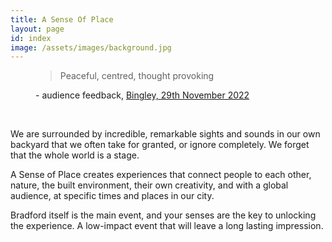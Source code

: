 ```yaml
---
title: A Sense Of Place
layout: page
id: index
image: /assets/images/background.jpg
---
```


<figure>
    <blockquote >
        <p><i class="fa-solid fa-quote-left fa-pull-left" aria-hidden="true"></i>Peaceful, centred, thought provoking<i class="fa-solid fa-quote-right fa-pull-right" aria-hidden="true"></i></p>
    </blockquote>
    <figcaption> - audience feedback, <a href="{% link _posts/2022-11-29-All-Saints-Bingley.md %}">Bingley, 29th November 2022</a></figcaption>
</figure>
<br/>

We are surrounded by incredible, remarkable sights and sounds in our own backyard that we often take for granted, or ignore completely. We forget that the whole world is a stage.

A Sense of Place creates experiences that connect people to each other, nature, the built environment, their own creativity, and with a global audience, at specific times and places in our city.

Bradford itself is the main event, and your senses are the key to unlocking the experience. A low-impact event that will leave a long lasting impression.
